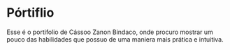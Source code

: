# Pórtiflio
Esse é o portifolio de Cássoo Zanon Bindaco, onde procuro mostrar um pouco das habilidades que possuo de uma maniera mais prática e intuitiva.
